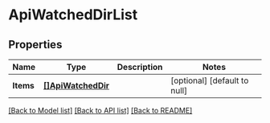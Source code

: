 # ApiWatchedDirList

## Properties
Name | Type | Description | Notes
------------ | ------------- | ------------- | -------------
**Items** | [**[]ApiWatchedDir**](ApiWatchedDir.md) |  | [optional] [default to null]

[[Back to Model list]](../README.md#documentation-for-models) [[Back to API list]](../README.md#documentation-for-api-endpoints) [[Back to README]](../README.md)


